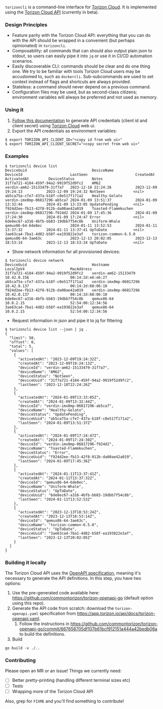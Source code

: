 `torizoncli` is a command-line interface for [Torizon Cloud](https://app.torizon.io). It is implemented using the [Torizon Cloud API](https://developer.toradex.com/torizon/torizon-platform/torizon-api/) (currently in beta).
### Design Principles
- Feature parity with the Torizon Cloud API: everything that you can do with the API should be wrapped in a convenient (but perhaps opinionated) in `torizoncli`.
- Composability: all commands that can should also output plain json to stdout, so users can easily pipe it into `jq` or use it in CI/CD automation scenarios.
- Easily discoverable CLI: commands should be clear and do one thing one. We try to be familiar with tools Torizon Cloud users may be accustomed to, such as `dockercli`. Sub-subcommands are used to set context instead of flags and shortcuts are always provided.
- Stateless: a command should never depend on a previous command. 
- Configuration files may be used, but as second-class citizens; environment variables will always be preferred and not used as memory.
### Using it
1. [Follow this documentation](https://developer.toradex.com/torizon/torizon-platform/torizon-api/#how-to-use-torizon-cloud-api) to generate API credentials (client id and client secret) using [Torizon Cloud](https://app.torizon.io) web ui.
2. Export the API credentials as environment variables:
```
$ export TORIZON_API_CLIENT_ID="<copy id from web ui>" 
$ export TORIZON_API_CLIENT_SECRET="<copy secret from web ui>"                
```
### Examples
```
$ torizoncli device list
DeviceUuid                              DeviceName                    DeviceId                      LastSeen                      CreatedAt                     ActivatedAt         DeviceStatus        Notes          
31f7a721-4184-459f-94a2-9919f52d9fc2    AM62                          verdin-am62-15133479-31f7a7   2023-12-18 22:24:26           2023-12-09 19:24:13           2023-12-09 19:24:32 NotSeen             <nil>          
ab5ca75a-cfe7-437a-b18f-c0e517f171a2    Healthy-Gelato                verdin-imx8mp-06817296-ab5ca7 2024-01-09 13:51:37           2024-01-09 13:32:44           2024-01-09 13:33:05 UpdatePending       <nil>          
f924d2ee-fb13-42f8-912b-da00ae42a019    Toasted-Flammkuchen           verdin-imx8mp-06817296-f924d2 2024-01-09 17:45:36           2024-01-09 17:24:30           2024-01-09 17:24:47 Error               <nil>          
6de8ec67-a316-4bfb-bb83-19dbb7f54c8b    Uniform-Whale                 qemux86-64-6de8ec             2024-01-11 13:52:53           2024-01-11 13:37:32           2024-01-11 13:37:41 UpToDate            <nil>          
3ae63ca4-7ba1-4d82-b58f-ea193822e3af    torizon-common-6.5.0          qemux86-64-3ae63c             2023-12-13 20:02:05           2023-12-13 18:53:14           2023-12-13 18:53:24 UpToDate            <nil>  
```

- Show network information for all provisioned devices:
```
$ torizoncli device network
DeviceUuid                              Hostname                      LocalIpV4                     MacAddress                    
31f7a721-4184-459f-94a2-9919f52d9fc2    verdin-am62-15133479          10.42.0.156                   00:14:2d:e6:eb:27             
ab5ca75a-cfe7-437a-b18f-c0e517f171a2    verdin-imx8mp-06817296        10.42.0.137                   00:14:2d:68:06:10             
f924d2ee-fb13-42f8-912b-da00ae42a019    verdin-imx8mp-06817296        10.42.0.137                   00:14:2d:68:06:10             
6de8ec67-a316-4bfb-bb83-19dbb7f54c8b    qemux86-64                    10.0.2.15                     52:54:00:12:34:56             
3ae63ca4-7ba1-4d82-b58f-ea193822e3af    qemux86-64                    10.0.2.15                     52:54:00:12:34:56             
```
- Request information in json and pipe it to jq for filtering
```
$ torizoncli device list --json | jq .                            
{
  "limit": 50,
  "offset": 0,
  "total": 5,
  "values": [
    {
      "activatedAt": "2023-12-09T19:24:32Z",
      "createdAt": "2023-12-09T19:24:13Z",
      "deviceId": "verdin-am62-15133479-31f7a7",
      "deviceName": "AM62",
      "deviceStatus": "NotSeen",
      "deviceUuid": "31f7a721-4184-459f-94a2-9919f52d9fc2",
      "lastSeen": "2023-12-18T22:24:26Z"
    },
    {
      "activatedAt": "2024-01-09T13:33:05Z",
      "createdAt": "2024-01-09T13:32:44Z",
      "deviceId": "verdin-imx8mp-06817296-ab5ca7",
      "deviceName": "Healthy-Gelato",
      "deviceStatus": "UpdatePending",
      "deviceUuid": "ab5ca75a-cfe7-437a-b18f-c0e517f171a2",
      "lastSeen": "2024-01-09T13:51:37Z"
    },
    {
      "activatedAt": "2024-01-09T17:24:47Z",
      "createdAt": "2024-01-09T17:24:30Z",
      "deviceId": "verdin-imx8mp-06817296-f924d2",
      "deviceName": "Toasted-Flammkuchen",
      "deviceStatus": "Error",
      "deviceUuid": "f924d2ee-fb13-42f8-912b-da00ae42a019",
      "lastSeen": "2024-01-09T17:45:36Z"
    },
    {
      "activatedAt": "2024-01-11T13:37:41Z",
      "createdAt": "2024-01-11T13:37:32Z",
      "deviceId": "qemux86-64-6de8ec",
      "deviceName": "Uniform-Whale",
      "deviceStatus": "UpToDate",
      "deviceUuid": "6de8ec67-a316-4bfb-bb83-19dbb7f54c8b",
      "lastSeen": "2024-01-11T13:52:53Z"
    },
    {
      "activatedAt": "2023-12-13T18:53:24Z",
      "createdAt": "2023-12-13T18:53:14Z",
      "deviceId": "qemux86-64-3ae63c",
      "deviceName": "torizon-common-6.5.0",
      "deviceStatus": "UpToDate",
      "deviceUuid": "3ae63ca4-7ba1-4d82-b58f-ea193822e3af",
      "lastSeen": "2023-12-13T20:02:05Z"
    }
  ]
}
```
### Building it locally
The Torizon Cloud API uses the [OpenAPI specification](https://swagger.io/specification/), meaning it's necessary to generate the API definitions. In this step, you have two options:
1. Use the pre-generated code available here: https://github.com/commontorizon/torizon-openapi-go (default option using this repo).
2. Generate the API code from scratch: download the `torizon-openapi.yaml` specification from https://app.torizon.io/api/docs/torizon-openapi.yaml.
	1. Follow the instructions in https://github.com/commontorizon/torizon-openapi-go/commit/667658705df107b61bcf912151a444a42bedb06a to build the definitions.
3. Build
```
go build -v ./..
```
### Contributing
Please open an MR or an issue!
Things we currently need:
- [ ] Better pretty-printing (handling different terminal sizes etc)
- [ ] Tests
- [ ] Wrapping more of the Torizon Cloud API

Also, grep for `FIXME` and you'll find something to contribute!
